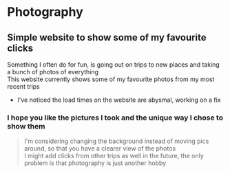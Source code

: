 # Photography
## Simple website to show some of my favourite clicks
Something I often do for fun, is going out on trips to new places and taking a bunch of photos of everything <br>
This website currently shows some of my favourite photos from my most recent trips <br>
- I've noticed the load times on the website are abysmal, working on a fix
  <br>
### I hope you like the pictures I took and the unique way I chose to show them

> I'm considering changing the background instead of moving pics around, so that you have a clearer view of the photos <br>
> I might add clicks from other trips as well in the future, the only problem is that photography is just another hobby
